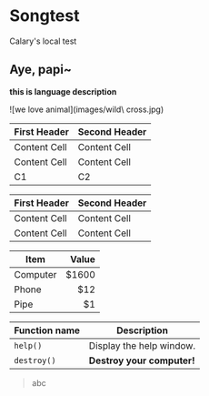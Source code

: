 Songtest
========

Calary's local test 

## Aye, papi~
**this is language description**

![we love animal](images/wild\ cross.jpg)



|First Header  | Second Header|
|------------- | -------------|
|Content Cell  | Content Cell|
|Content Cell  | Content Cell|
|C1 | C2|

| First Header  | Second Header |
| ------------- | ------------- |
| Content Cell  | Content Cell  |
| Content Cell  | Content Cell  |

| Item      | Value |
| --------- | -----:|
| Computer  | $1600 |
| Phone     |   $12 |
| Pipe      |  $1 |

| Function name | Description                    |
| ------------- | ------------------------------ |
| `help()`      | Display the help window.       |
| `destroy()`   | **Destroy your computer!**     |


> abc